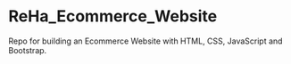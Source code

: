# ReHa_Ecommerce_Website
Repo for building an Ecommerce Website with HTML, CSS, JavaScript and Bootstrap.
